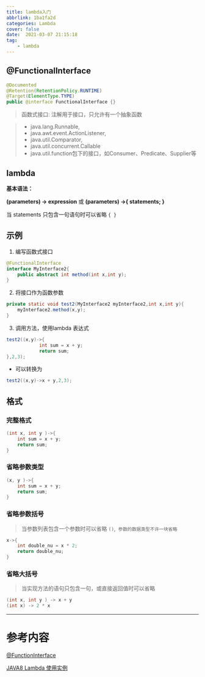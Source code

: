 ```yaml
---
title: lambda入门
abbrlink: 1ba1fa2d
categories: Lambda
cover: false
date:  2021-03-07 21:15:18
tag:
    - lambda
---
```

## @FunctionalInterface

```java
@Documented
@Retention(RetentionPolicy.RUNTIME)
@Target(ElementType.TYPE)
public @interface FunctionalInterface {}
```

> 函数式接口: 注解用于接口，只允许有一个抽象函数

> - java.lang.Runnable,
> - java.awt.event.ActionListener,
> - java.util.Comparator,
> - java.util.concurrent.Callable
> - java.util.function包下的接口，如Consumer、Predicate、Supplier等

## lambda

**基本语法：**

**(parameters) -> expression** 或 **(parameters) ->{ statements; }**

当 statements 只包含一句语句时可以省略 `{ }`



## 示例

1. 编写函数式接口

```java
@FunctionalInterface
interface MyInterface2{
    public abstract int method(int x,int y);
}
```

2. 将接口作为函数参数

```java
private static void test2(MyInterface2 myInterface2,int x,int y){
    myInterface2.method(x,y);
}
```

3. 调用方法，使用lambda 表达式

```java
test2((x,y)->{
            int sum = x + y;
            return sum;
},2,3);
```

- 可以转换为

```java
test2((x,y)->x + y,2,3);
```

## 格式

### 完整格式

```java
(int x, int y )->{
    int sum = x + y;
    return sum;
}
```

### 省略参数类型

```java
(x, y )->{
    int sum = x + y;
    return sum;
}
```

### 省略参数括号

> 当参数列表包含一个参数时可以省略 `()`,` 参数的数据类型不许一块省略`

```java
x->{
    int double_nu = x * 2;
    return double_nu;
}
```

### 省略大括号

> 当实现方法的语句只包含一句，或直接返回值时可以省略

```java
(int x, int y ) -> x + y
(int x) -> 2 * x
```


---

# 参考内容

[@FunctionInterface](https://www.jianshu.com/p/52cdc402fb5d)

[JAVA8 Lambda 使用实例](https://blog.csdn.net/qq_37176126/article/details/81273195)

